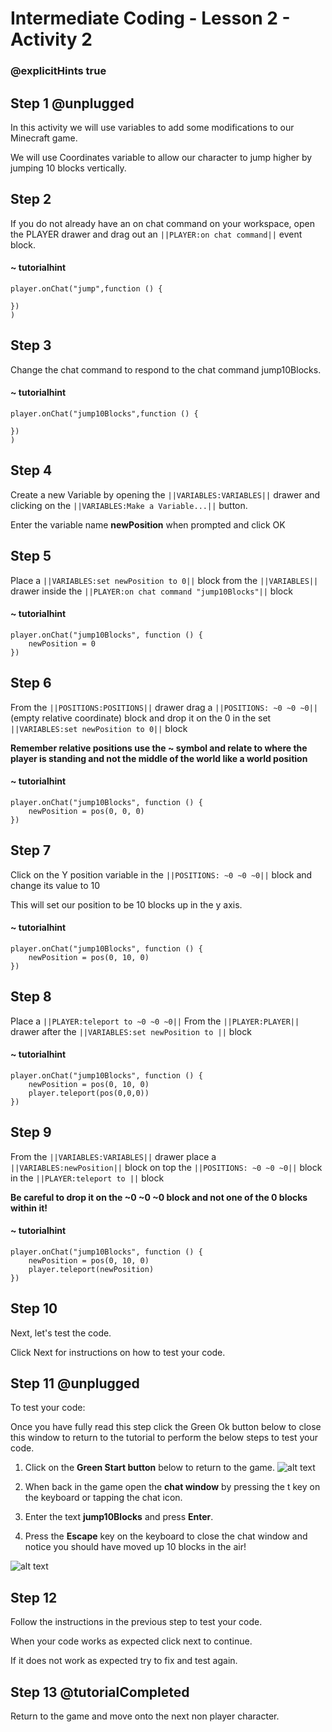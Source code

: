 # Intermediate Coding - Lesson 2 - Activity 2 

### @explicitHints true

## Step 1 @unplugged
In this activity we will use variables to add some
modifications to our Minecraft game.

We will use Coordinates variable to allow our character to jump higher by jumping 10 blocks vertically.

## Step 2

If you do not already have an on chat command on your workspace, open the PLAYER drawer and drag out an ``||PLAYER:on chat command||`` event block.

#### ~ tutorialhint
```blocks
player.onChat("jump",function () {
 
})
)
```

## Step 3
Change the chat command to respond to the chat command jump10Blocks.

#### ~ tutorialhint
```blocks 
player.onChat("jump10Blocks",function () {
 
})
)
```

## Step 4
Create a new Variable by opening the
``||VARIABLES:VARIABLES||`` drawer and clicking on the ``||VARIABLES:Make a Variable...||`` button.

Enter the variable name **newPosition** when prompted and click OK

## Step 5
Place a ``||VARIABLES:set newPosition to 0||`` block from the ``||VARIABLES||`` 
drawer inside the ``||PLAYER:on chat command "jump10Blocks"||`` block

#### ~ tutorialhint
```blocks 
player.onChat("jump10Blocks", function () {
    newPosition = 0
})
```

## Step 6
From the ``||POSITIONS:POSITIONS||``  drawer drag a ``||POSITIONS: ~0 ~0 ~0||`` (empty relative coordinate) block
and drop it on the 0 in the set ``||VARIABLES:set newPosition to 0||`` block

**Remember relative positions use the ~ symbol and relate to where the player is standing and not the middle of the world like a world position**

#### ~ tutorialhint
```blocks 
player.onChat("jump10Blocks", function () {
    newPosition = pos(0, 0, 0)
})
```

## Step 7
Click on the Y position variable in the ``||POSITIONS: ~0 ~0 ~0||`` block and change its value to 10

This will set our position to be 10 blocks up in the y axis.

#### ~ tutorialhint
```blocks 
player.onChat("jump10Blocks", function () {
    newPosition = pos(0, 10, 0)
})
```

## Step 8
Place a ``||PLAYER:teleport to ~0 ~0 ~0||`` From the ``||PLAYER:PLAYER||`` drawer after the ``||VARIABLES:set newPosition to ||`` block

#### ~ tutorialhint
```blocks 
player.onChat("jump10Blocks", function () {
    newPosition = pos(0, 10, 0)
    player.teleport(pos(0,0,0))
})
```

## Step 9
From the ``||VARIABLES:VARIABLES||`` drawer place a  ``||VARIABLES:newPosition||`` 
block on top the ``||POSITIONS: ~0 ~0 ~0||`` block in the ``||PLAYER:teleport to ||`` block

**Be careful to drop it on the ~0 ~0 ~0 block and not one of the 0 blocks within it!**

#### ~ tutorialhint
```blocks 
player.onChat("jump10Blocks", function () {
    newPosition = pos(0, 10, 0)
    player.teleport(newPosition)
})
```

## Step 10
Next, let's test the code.

Click Next for instructions on how to test your code.

## Step 11 @unplugged
To test your code:

Once you have fully read this step click the Green Ok button below to close this window to return to the tutorial to perform the below steps to test your code.

1. Click on the **Green Start button** below to return to the game.
![alt text](https://intermediatev3.codingcredentials.com/Lesson2/2.1.1/images/2.jpg?raw=true "Start")


2. When back in the game open the **chat window** by pressing the t key on the keyboard or tapping the chat icon.
3. Enter the text **jump10Blocks** and press **Enter**.
4. Press the **Escape** key on the keyboard to close the chat window and notice you should have moved up 10 blocks in the air!


![alt text](https://intermediatev3.codingcredentials.com/Lesson2/2.1.2/images/1-Jump10Blocks.jpg?raw=true "Jump10Blocks")

## Step 12
Follow the instructions in the previous step to test your code.

When your code works as expected click next to continue.

If it does not work as expected try to fix and test again.

## Step 13 @tutorialCompleted
Return to the game and move onto the next non player character.
